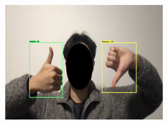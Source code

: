 




![Sample image for detecting ThumbsUp and ThumbsDown](https://raw.githubusercontent.com/readyjune/TensorflowObjectDetection/main/Sample.png)
